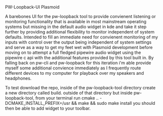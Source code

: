 PW-Loopback-UI Plasmoid

A barebones UI for the pw-loopback tool to provide convienent listening or monitoring functionality that is available in most mainstream operating systems but missing in the default audio widget in kde and take it step further by providing additional flexibility to monitor independent of system defaults. Intended to fill an immediate need for convienent monitoring of my inputs with control over the output being independent of system settings and serve as a way to get my feet wet with Plasmoid development before moving on to attempt a full fledged pipewire audio widget using the pipewire c api with the additional features provided by this tool built in. By falling back on pw-cli and pw-loopback for this iteration i'm able provide myself some additional convience immediately as I frequently route different devices to my computer for playback over my speakers and headphones. 

To test download the repo, inside of the pw-loopback-tool directory create a new directory called build. outside of that directory but inside pw-loopback-tool, from your terminal run cmake .. -DCMAKE_INSTALL_PREFIX=/usr && make && sudo make install
you should then be able to add widget to your toolbar.